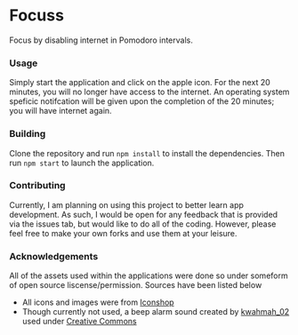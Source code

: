 # Focuss

Focus by disabling internet in Pomodoro intervals.

### Usage
Simply start the application and click on the apple icon. For the next 20 minutes, you will no longer have access to the internet. An operating system speficic notifcation will be given upon the completion of the 20 minutes; you will have internet again.

### Building
Clone the repository and run `npm install` to install the dependencies. Then run `npm start` to launch the application.

### Contributing
Currently, I am planning on using this project to better learn app development. As such, I would be open for any feedback that is provided via the issues tab, but would like to do all of the coding. However, please feel free to make your own forks and use them at your leisure.

### Acknowledgements
All of the assets used within the applications were done so under someform of open source liscense/permission. Sources have been listed below
- All icons and images were from [Iconshop](https://freeiconshop.com/)
- Though currently not used, a beep alarm sound created by [kwahmah_02](http://www.freesound.org/people/kwahmah_02/sounds/250629/) used under [Creative Commons](https://creativecommons.org/licenses/by/3.0/)